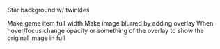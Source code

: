 Star background w/ twinkles


Make game item full width
Make image blurred by adding overlay
When hover/focus change opacity or something of the overlay to show the original image in full
